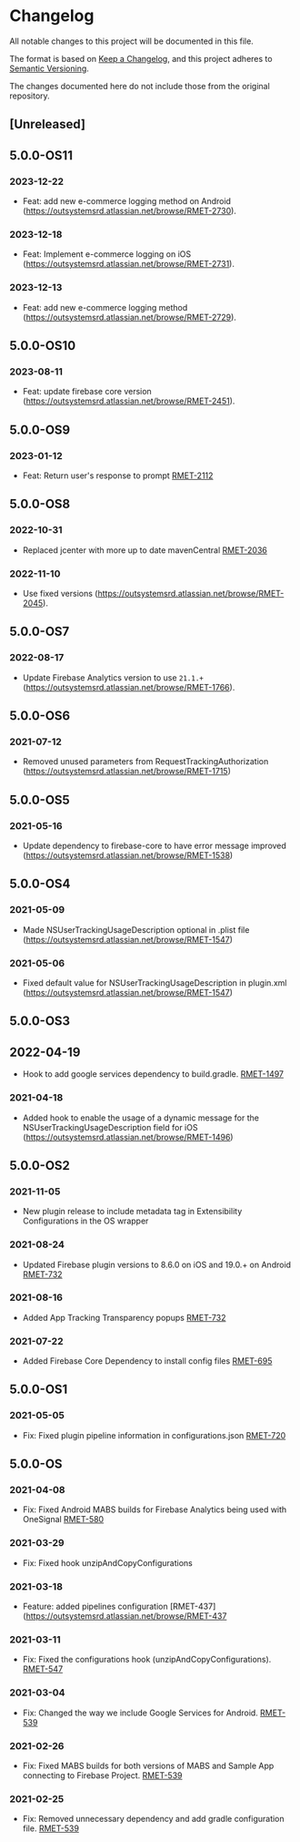 # Changelog
All notable changes to this project will be documented in this file.

The format is based on [Keep a Changelog](https://keepachangelog.com/en/1.0.0/),
and this project adheres to [Semantic Versioning](https://semver.org/spec/v2.0.0.html).

The changes documented here do not include those from the original repository.

## [Unreleased]

## 5.0.0-OS11

### 2023-12-22
- Feat: add new e-commerce logging method on Android (https://outsystemsrd.atlassian.net/browse/RMET-2730).

### 2023-12-18
- Feat: Implement e-commerce logging on iOS (https://outsystemsrd.atlassian.net/browse/RMET-2731).

### 2023-12-13
- Feat: add new e-commerce logging method (https://outsystemsrd.atlassian.net/browse/RMET-2729).

## 5.0.0-OS10

### 2023-08-11
- Feat: update firebase core version (https://outsystemsrd.atlassian.net/browse/RMET-2451).

## 5.0.0-OS9

### 2023-01-12
- Feat: Return user's response to prompt [RMET-2112](https://outsystemsrd.atlassian.net/browse/RMET-2112)

## 5.0.0-OS8

### 2022-10-31
- Replaced jcenter with more up to date mavenCentral [RMET-2036](https://outsystemsrd.atlassian.net/browse/RMET-2036)

### 2022-11-10
- Use fixed versions (https://outsystemsrd.atlassian.net/browse/RMET-2045).

## 5.0.0-OS7
### 2022-08-17
- Update Firebase Analytics version to use `21.1.+` (https://outsystemsrd.atlassian.net/browse/RMET-1766).

## 5.0.0-OS6
### 2021-07-12
- Removed unused parameters from RequestTrackingAuthorization (https://outsystemsrd.atlassian.net/browse/RMET-1715)

## 5.0.0-OS5
### 2021-05-16
- Update dependency to firebase-core to have error message improved (https://outsystemsrd.atlassian.net/browse/RMET-1538)

## 5.0.0-OS4
### 2021-05-09
- Made NSUserTrackingUsageDescription optional in .plist file (https://outsystemsrd.atlassian.net/browse/RMET-1547)

### 2021-05-06
- Fixed default value for NSUserTrackingUsageDescription in plugin.xml (https://outsystemsrd.atlassian.net/browse/RMET-1547)

## 5.0.0-OS3
## 2022-04-19
- Hook to add google services dependency to build.gradle. [RMET-1497](https://outsystemsrd.atlassian.net/browse/RMET-1497)

### 2021-04-18
- Added hook to enable the usage of a dynamic message for the NSUserTrackingUsageDescription field for iOS (https://outsystemsrd.atlassian.net/browse/RMET-1496)

## 5.0.0-OS2
### 2021-11-05
- New plugin release to include metadata tag in Extensibility Configurations in the OS wrapper

### 2021-08-24
- Updated Firebase plugin versions to 8.6.0 on iOS and 19.0.+ on Android [RMET-732](https://outsystemsrd.atlassian.net/browse/RMET-732)

### 2021-08-16
- Added App Tracking Transparency popups [RMET-732](https://outsystemsrd.atlassian.net/browse/RMET-732)

### 2021-07-22
- Added Firebase Core Dependency to install config files [RMET-695](https://outsystemsrd.atlassian.net/browse/RMET-695)

## 5.0.0-OS1
### 2021-05-05
- Fix: Fixed plugin pipeline information in configurations.json [RMET-720](https://outsystemsrd.atlassian.net/browse/RMET-720)

## 5.0.0-OS
### 2021-04-08
- Fix: Fixed Android MABS builds for Firebase Analytics being used with OneSignal [RMET-580](https://outsystemsrd.atlassian.net/browse/RMET-580)

### 2021-03-29
- Fix: Fixed hook unzipAndCopyConfigurations

### 2021-03-18
- Feature: added pipelines configuration [RMET-437](https://outsystemsrd.atlassian.net/browse/RMET-437

### 2021-03-11
- Fix: Fixed the configurations hook (unzipAndCopyConfigurations). [RMET-547](https://outsystemsrd.atlassian.net/browse/RMET-547)

### 2021-03-04
- Fix: Changed the way we include Google Services for Android. [RMET-539](https://outsystemsrd.atlassian.net/browse/RMET-539)

### 2021-02-26
- Fix: Fixed MABS builds for both versions of MABS and Sample App connecting to Firebase Project. [RMET-539](https://outsystemsrd.atlassian.net/browse/RMET-539)

### 2021-02-25
- Fix: Removed unnecessary dependency and add gradle configuration file. [RMET-539](https://outsystemsrd.atlassian.net/browse/RMET-539)